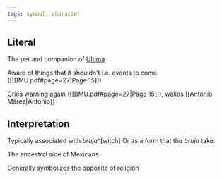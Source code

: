 ```yaml
---
tags: symbol, character
---
```

## Literal
The pet and companion of [Ultima](</Ultima.md>)

Aware of things that it shouldn't
i.e. events to come
([[BMU.pdf#page=27|Page 15]])

Cries warning again ([[BMU.pdf#page=27|Page 15]]), wakes [[Antonio Márez|Antonio]]

## Interpretation
Typically associated with *bruja*^[witch]
Or as a form that the *bruja* take.

The ancestral side of Mexicans

Generally symbolizes the opposite of religion